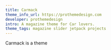 ```yaml
---
title: Carmack
theme_info_url: https://prothemedesign.com
developer: prothemedesign
intro: A magazine theme for Car lovers.
theme_tags: magazine slider jetpack projects
---
```

Carmack is a theme
